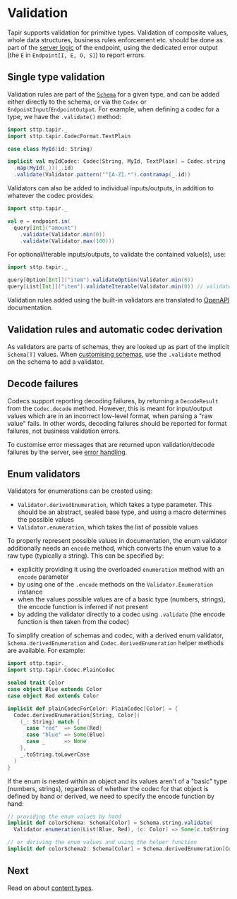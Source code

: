 # Validation

Tapir supports validation for primitive types. Validation of composite values, whole data structures, business 
rules enforcement etc. should be done as part of the [server logic](../server/logic.md) of the endpoint, using the 
dedicated error output (the `E` in `Endpoint[I, E, O, S]`) to report errors. 

## Single type validation

Validation rules are part of the [`Schema`](codecs.md#schemas) for a given type, and can be added either directly
to the schema, or via the `Codec` or `EndpointInput`/`EndpointOutput`. For example, when defining a codec for a type, 
we have the `.validate()` method:
 
```scala
import sttp.tapir._
import sttp.tapir.CodecFormat.TextPlain

case class MyId(id: String)

implicit val myIdCodec: Codec[String, MyId, TextPlain] = Codec.string
  .map(MyId(_))(_.id)
  .validate(Validator.pattern("^[A-Z].*").contramap(_.id))
```
 
Validators can also be added to individual inputs/outputs, in addition to whatever the codec provides:

```scala
import sttp.tapir._

val e = endpoint.in(
  query[Int]("amount")
    .validate(Validator.min(0))
    .validate(Validator.max(100)))
``` 

For optional/iterable inputs/outputs, to validate the contained value(s), use:

```scala
import sttp.tapir._

query[Option[Int]]("item").validateOption(Validator.min(0))
query[List[Int]]("item").validateIterable(Validator.min(0)) // validates each repeated parameter
```

Validation rules added using the built-in validators are translated to [OpenAPI](../docs/openapi.md) documentation.

## Validation rules and automatic codec derivation

As validators are parts of schemas, they are looked up as part of the implicit `Schema[T]` values. When 
[customising schemas](schemas.md), use the `.validate` method on the schema to add a validator.

## Decode failures

Codecs support reporting decoding failures, by returning a `DecodeResult` from the `Codec.decode` method. However, this 
is meant for input/output values which are in an incorrect low-level format, when parsing a "raw value" fails. In other 
words, decoding failures should be reported for format failures, not business validation errors.

To customise error messages that are returned upon validation/decode failures by the server, see 
[error handling](../server/errors.md).

## Enum validators

Validators for enumerations can be created using:

* `Validator.derivedEnumeration`, which takes a type parameter. This should be an abstract, sealed base type, and using a 
  macro determines the possible values
* `Validator.enumeration`, which takes the list of possible values

To properly represent possible values in documentation, the enum validator additionally needs an `encode` method, which 
converts the enum value to a raw type (typically a string). This can be specified by:

* explicitly providing it using the overloaded `enumeration` method with an `encode` parameter
* by using one of the `.encode` methods on the `Validator.Enumeration` instance
* when the values possible values are of a basic type (numbers, strings), the encode function is inferred if not present
* by adding the validator directly to a codec using `.validate` (the encode function is then taken from the codec)

To simplify creation of schemas and codec, with a derived enum validator, `Schema.derivedEnumeration` and `Codec.derivedEnumeration`
helper methods are available. For example:

```scala
import sttp.tapir._
import sttp.tapir.Codec.PlainCodec

sealed trait Color
case object Blue extends Color
case object Red extends Color

implicit def plainCodecForColor: PlainCodec[Color] = {
  Codec.derivedEnumeration[String, Color](
    (_: String) match {
      case "red"  => Some(Red)
      case "blue" => Some(Blue)
      case _      => None
    },
    _.toString.toLowerCase
  )
}
```

If the enum is nested within an object and its values aren't of a "basic" type (numbers, strings), regardless of whether 
the codec for that object is defined by hand or derived, we need to specify the encode function by hand:

```scala
// providing the enum values by hand
implicit def colorSchema: Schema[Color] = Schema.string.validate(
  Validator.enumeration(List(Blue, Red), (c: Color) => Some(c.toString.toLowerCase)))

// or deriving the enum values and using the helper function
implicit def colorSchema2: Schema[Color] = Schema.derivedEnumeration[Color](encode = Some(_.toString.toLowerCase))
```

## Next

Read on about [content types](contenttype.md).
